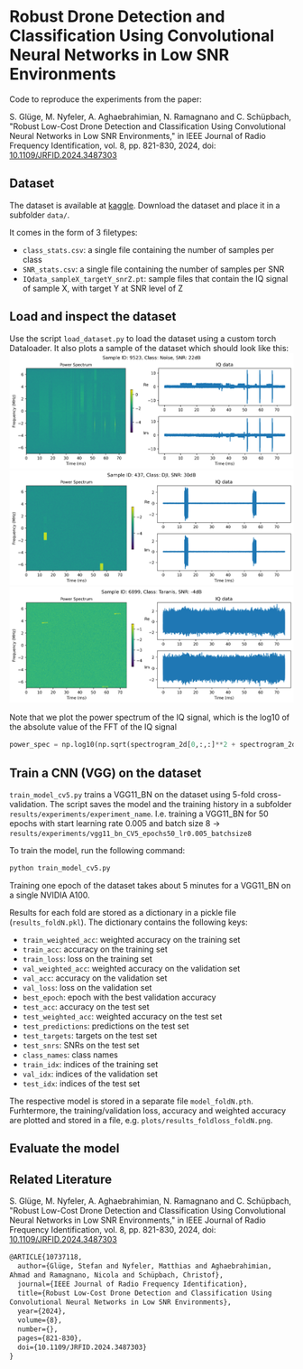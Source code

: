 # Robust Drone Detection and Classification Using Convolutional Neural Networks in Low SNR Environments
Code to reproduce the experiments from the paper:

S. Glüge, M. Nyfeler, A. Aghaebrahimian, N. Ramagnano and C. Schüpbach, "Robust Low-Cost Drone Detection and Classification Using Convolutional Neural Networks in Low SNR Environments," in IEEE Journal of Radio Frequency Identification, vol. 8, pp. 821-830, 2024, doi: [10.1109/JRFID.2024.3487303](https://doi.org/10.1109/JRFID.2024.3487303)


## Dataset
The dataset is available at [kaggle](https://www.kaggle.com/datasets/sgluege/noisy-drone-rf-signal-classification-v2). Download the dataset and place it in a subfolder `data/`. 

It comes in the form of 3 filetypes:
- `class_stats.csv`: a single file containing the number of samples per class
- `SNR_stats.csv`:  a single file containing the number of samples per SNR
- `IQdata_sampleX_targetY_snrZ.pt`: sample files that contain the IQ signal of sample X, with target Y at SNR level of Z

## Load and inspect the dataset
Use the script `load_dataset.py` to load the dataset using a custom torch Dataloader. It also plots a sample of the dataset which should look like this: 
![sample_input_data.png](doc/img/Noise_snr22.png)
![sample_input_data.png](doc/img/DJI_snr30.png)
![sample_input_data.png](doc/img/Taranis_snr-4.png)

Note that we plot the power spectrum of the IQ signal, which is the log10 of the absolute value of the FFT of the IQ signal 
```python
power_spec = np.log10(np.sqrt(spectrogram_2d[0,:,:]**2 + spectrogram_2d[1,:,:]**2))
```

## Train a CNN (VGG) on the dataset
`train_model_cv5.py` trains a VGG11_BN on the dataset using 5-fold cross-validation. The script saves the model and the training history in a subfolder `results/experiments/experiment_name`. I.e. training a VGG11_BN for 50 epochs with start learning rate 0.005 and batch size 8 ->
`results/experiments/vgg11_bn_CV5_epochs50_lr0.005_batchsize8`

To train the model, run the following command:
```bash
python train_model_cv5.py
```

Training one epoch of the dataset takes about 5 minutes for a VGG11_BN on a single NVIDIA A100.

Results for each fold are stored as a dictionary in a pickle file (`results_foldN.pkl`). The dictionary contains the following keys:
- `train_weighted_acc`: weighted accuracy on the training set
- `train_acc`: accuracy on the training set
- `train_loss`: loss on the training set
- `val_weighted_acc`: weighted accuracy on the validation set
- `val_acc`: accuracy on the validation set
- `val_loss`: loss on the validation set
- `best_epoch`: epoch with the best validation accuracy
- `test_acc`: accuracy on the test set
- `test_weighted_acc`: weighted accuracy on the test set
- `test_predictions`: predictions on the test set
- `test_targets`: targets on the test set
- `test_snrs`: SNRs on the test set
- `class_names`: class names
- `train_idx`: indices of the training set
- `val_idx`: indices of the validation set
- `test_idx`: indices of the test set

The respective model is stored in a separate file `model_foldN.pth`. Furhtermore, the training/validation loss, accuracy and weighted accuracy are plotted and stored in a file, e.g. `plots/results_foldloss_foldN.png`.

## Evaluate the model


## Related Literature
S. Glüge, M. Nyfeler, A. Aghaebrahimian, N. Ramagnano and C. Schüpbach, "Robust Low-Cost Drone Detection and Classification Using Convolutional Neural Networks in Low SNR Environments," in IEEE Journal of Radio Frequency Identification, vol. 8, pp. 821-830, 2024, doi: [10.1109/JRFID.2024.3487303](https://doi.org/10.1109/JRFID.2024.3487303)

```
@ARTICLE{10737118,
  author={Glüge, Stefan and Nyfeler, Matthias and Aghaebrahimian, Ahmad and Ramagnano, Nicola and Schüpbach, Christof},
  journal={IEEE Journal of Radio Frequency Identification}, 
  title={Robust Low-Cost Drone Detection and Classification Using Convolutional Neural Networks in Low SNR Environments}, 
  year={2024},
  volume={8},
  number={},
  pages={821-830},
  doi={10.1109/JRFID.2024.3487303}
}
```